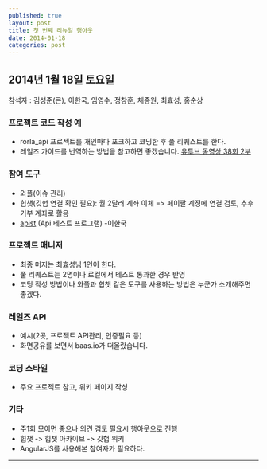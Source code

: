 ```yaml
---
published: true
layout: post
title: 첫 번째 리뉴얼 행아웃
date: 2014-01-18
categories: post
---
```


## 2014년 1월 18일 토요일

참석자 : 김성준(큰), 이한국, 임영수, 정창훈, 채종원, 최효성, 홍순상

### 프로젝트 코드 작성 예
* rorla_api 프로젝트를 개인마다 포크하고 코딩한 후 풀 리퀘스트를 한다.
* 레일즈 가이드를 번역하는 방법을 참고하면 좋겠습니다. [유투브 동영상 38회 2부](http://www.youtube.com/watch?feature=player_embedded&v=2qAiBc23swE)

### 참여 도구
* 와플(이슈 관리)
* 힙챗(깃헙 연결 확인 필요): 월 2달러 계좌 이체 => 페이팔 계정에 연결 검토, 추후 기부 계좌로 활용
* [apist](http://apist.net/) (Api 테스트 프로그램) -이한국

### 프로젝트 매니저
* 최종 머지는 최효성님 1인이 한다.
* 풀 리퀘스트는 2명이나 로컬에서 테스트 통과한 경우 반영
* 코딩 작성 방법이나 와플과 힙챗 같은 도구를 사용하는 방법은 누군가 소개해주면 좋겠다.

### 레일즈 API
* 예시(2곳, 프로젝트 API관리, 인증필요 등)
* 화면공유를 보면서 baas.io가 떠올랐습니다.

### 코딩 스타일
* 주요 프로젝트 참고, 위키 페이지 작성

### 기타
* 주1회 모이면 좋으나 의견 검토 필요시 행아웃으로 진행
* 힙챗 -> 힙챗 아카이브 -> 깃헙 위키 
* AngularJS를 사용해본 참여자가 필요하다.

***
